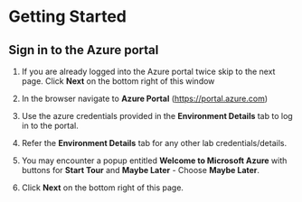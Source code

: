 # Getting Started

## Sign in to the Azure portal

1. If you are already logged into the Azure portal twice skip to the next page. Click **Next** on the bottom right of this window

2. In the browser navigate to **Azure Portal** (https://portal.azure.com)

2. Use the azure credentials provided in the **Environment Details** tab to log in to the portal.

3. Refer the **Environment Details** tab for any other lab credentials/details.

4. You may encounter a popup entitled **Welcome to Microsoft Azure** with buttons for **Start Tour** and **Maybe Later** - Choose **Maybe Later**.

5. Click **Next** on the bottom right of this page.
